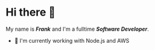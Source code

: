 # Hi there 👋
My name is ***Frank*** and I'm a fulltime ***Software Developer***.
- 💼 I'm currently working with Node.js and AWS

<!--
**fepu08/fepu08** is a ✨ _special_ ✨ repository because its `README.md` (this file) appears on your GitHub profile.

Here are some ideas to get you started:
- 🤓 I’m currently learning Node.js and MongoDB and AWS
- 🔭 I’m currently working on ...
- 🌱 I’m currently learning ...
- 👯 I’m looking to collaborate on ...
- 🤔 I’m looking for help with ...
- 💬 Ask me about ...
- 📫 How to reach me: ...
- 😄 Pronouns: ...
- ⚡ Fun fact: ...
-->
